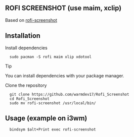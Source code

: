 ## ROFI SCREENSHOT (use maim, xclip)

Based on [rofi-screenshot](https://github.com/ceuk/rofi-screenshot)

## Installation

Install dependencies

```
  sudo pacman -S rofi maim xlip xdotool
```

> [!TIP]
> You can install dependencies with your package manager.

Clone the repository

```
  git clone https://github.com/warmdev17/Rofi_Screenshot
  cd Rofi_Screenshot
  sudo mv rofi-screenshot /usr/local/bin/
```

## Usage (example on i3wm)

```
  bindsym $alt+Print exec rofi-screenshot
```

